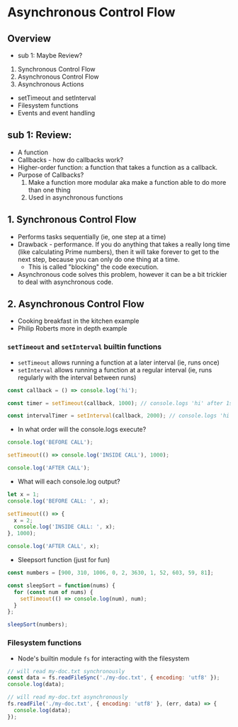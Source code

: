 # Asynchronous Control Flow

## Overview
- sub 1: Maybe Review?
1. Synchronous Control Flow
2. Asynchronous Control Flow
3. Asynchronous Actions
  - setTimeout and setInterval
  - Filesystem functions
  - Events and event handling

## sub 1: Review:
  - A function
  - Callbacks - how do callbacks work?
  - Higher-order function: a function that takes a function as a callback.
  - Purpose of Callbacks?
    1. Make a function more modular aka make a function able to do more than one thing
    2. Used in asynchronous functions

## 1. Synchronous Control Flow
  - Performs tasks sequentially (ie, one step at a time)
  - Drawback - performance. If you do anything that takes a really long time (like calculating Prime numbers), then it will take forever to get to the next step, because you can only do one thing at a time.
    - This is called "blocking" the code execution.
  - Asynchronous code solves this problem, however it can be a bit trickier to deal with asynchronous code.

## 2. Asynchronous Control Flow
  - Cooking breakfast in the kitchen example
  - Philip Roberts more in depth example

### `setTimeout` and `setInterval` builtin functions
  - `setTimeout` allows running a function at a later interval (ie, runs once)
  - `setInterval` allows running a function at a regular interval (ie, runs regularly with the interval between runs)
```js
const callback = () => console.log('hi');

const timer = setTimeout(callback, 1000); // console.logs 'hi' after 1s

const intervalTimer = setInterval(callback, 2000); // console.logs 'hi' every 2s
```

- In what order will the console.logs execute?
```js
console.log('BEFORE CALL');

setTimeout(() => console.log('INSIDE CALL'), 1000);

console.log('AFTER CALL');
```

- What will each console.log output?
```js
let x = 1;
console.log('BEFORE CALL: ', x);

setTimeout(() => {
  x = 2;
  console.log('INSIDE CALL: ', x);
}, 1000);

console.log('AFTER CALL', x);
```

- Sleepsort function (just for fun)
```js
const numbers = [900, 310, 1006, 0, 2, 3630, 1, 52, 603, 59, 81];

const sleepSort = function(nums) {
  for (const num of nums) {
    setTimeout(() => console.log(num), num);
  }
};

sleepSort(numbers);
```

### Filesystem functions
- Node's builtin module `fs` for interacting with the filesystem
```js
// will read my-doc.txt synchronously
const data = fs.readFileSync('./my-doc.txt', { encoding: 'utf8' });
console.log(data);

// will read my-doc.txt asynchronously
fs.readFile('./my-doc.txt', { encoding: 'utf8' }, (err, data) => {
  console.log(data);
});
```
